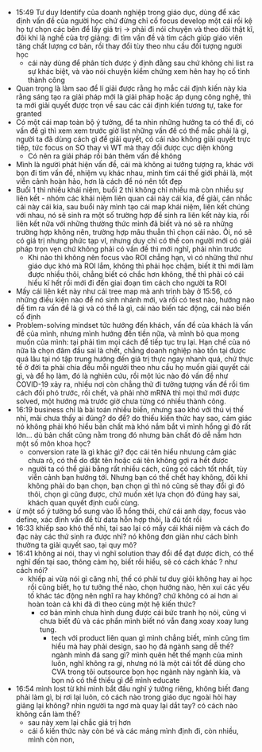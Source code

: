 - 15:49 Tư duy Identify của doanh nghiệp trong giáo dục, dùng để xác định vấn đề của người học chứ đừng chỉ cố focus develop một cái rồi kệ họ tự chọn các bên để lấy giá trị -> phải đi nói chuyện và theo dõi thật kĩ, đôi khi là nghề của trợ giảng: đi tìm vấn đề và tìm cách giúp giáo viên tăng chất lượng cơ bản, rồi thay đổi tùy theo nhu cầu đối tượng người học
	- cái này dùng để phân tích được ý định đằng sau chứ không chỉ list ra sự khác biệt, và vào nói chuyện kiểm chứng xem hên hay họ cố tình thành công
- Quan trọng là làm sao để lí giải được rằng họ mắc cái định kiến này kia rằng sáng tạo ra giải pháp mới là giải pháp hoặc áp dụng công nghệ, thì ta mới giải quyết được trọn về sau các cái định kiến tương tự, take for granted
- Có một cái map toàn bộ ý tưởng, để ta nhìn những hướng ta có thể đi, có vấn đề gì thì xem xem trước giờ list những vấn đề có thể mắc phải là gì, người ta đã dùng cách gì để giải quyết, có cái nào không giải quyết trực tiếp, tức focus on SO thay vì WT mà thay đổi được cục diện không
	- Có nên ra giải pháp rồi bán thêm vấn đề không
- Mình là người phát hiện vấn đề, cái mà không ai tưởng tượng ra, khác với bọn đi tìm vấn đề, nhiệm vụ khác nhau, mình tìm cái thế giới phải là, một viễn cảnh hoàn hảo, hơn là cách để nó nên tốt đẹp
- Buổi 1 thì nhiều khái niệm, buổi 2 thì không chỉ nhiều mà còn nhiều sự liên kết - nhóm các khái niệm liên quan cái này cái kia, để giải, cân nhắc cái này cái kia, sau buổi này mình tạo cái map khái niệm, liên kết chúng với nhau, nó sẽ sinh ra một số trường hợp để sinh ra liên kết này kia, rồi liên kết nữa với những thường thức mình đã biết và nó sẽ ra những trường hợp không nên, trường hợp mâu thuẫn thì chọn cái nào. Ôi, nó sẽ có giá trị nhưng phức tạp vl, nhưng duy chỉ có thế con người mới có giải pháp trọn vẹn chứ không phải có vấn đề thì mới nghĩ, phải nhìn trước
	- Khi nào thì không nên focus vào ROI chẳng hạn, vì có những thứ như giáo dục khó mà ROI lắm, không thì phải học chậm, biết ít thì mới làm được nhiều thôi, chẳng biết có chắc hơn không, thế thì phải có cái hiểu kĩ hết rồi mới đi đến giai đoạn tìm cách cho người ta ROI
- Mấy cái liên kết này như cái tree map mà anh trình bày ở 15:56, có những điều kiện nào để nó sinh nhánh mới, và rồi có test nào, hướng nào để tìm ra vấn đề là gì và có thể là gì, cái nào biến tác động, cái nào biến cố định
- Problem-solving mindset tức hướng đến khách, vấn đề của khách là vấn đề của mình, nhưng mình hướng đến tiền nữa, và mình bỏ qua mong muốn của mình: tại phải tìm mọi cách để tiếp tục trụ lại. Hạn chế của nó nữa là chọn đâm đầu sai là chết, chẳng doanh nghiệp nào tồn tại được quá lâu tại nó tập trung hướng đến giá trị thực ngay nhanh quá, chứ thực tế ở đời ta phải chia đều mỗi người theo nhu cầu họ muốn giải quyết cái gì, và để họ làm, đó là nghiên cứu, rồi một lúc nào đó vấn đề như COVID-19 xảy ra, nhiều nơi còn chẳng thử đi tưởng tượng vấn đề rồi tìm cách đối phó trước, rồi chết, và phải nhờ mRNA thì mọi thứ mới được solved, một hướng mà trước giờ chưa từng có nhiều thành công.
- 16:19 business chỉ là bài toán nhiều biến, nhưng sao khó với thú vị thế nhỉ, mãi chưa thấy ai đúng? do đề? do thiếu kiến thức hay sao, cảm giác nó không phải khó hiểu bản chất mà khó nắm bắt vì mình hổng gì đó rất lớn... dù bản chất cũng nằm trong đó nhưng bản chất đó dễ nắm hơn một số môn khoa học?
	- conversion rate là gì khác gì? đọc cái tên hiểu nhưung cảm giác chưa rõ, có thể do đặt tên hoặc cái tên không gợi ra hết được
	- người ta có thể giải bằng rất nhiều cách, cũng có cách tốt nhất, tùy viễn cảnh bạn hướng tới. Nhưng bạn có thể chết hay không, đôi khi không phải do bạn chọn, bạn chọn gì thì nó cũng sẽ thay đổi gì đó thôi, chọn gì cũng được, chứ muốn xét lựa chọn đó đúng hay sai, khách quan quyết định cuối cùng.
- ừ một số ý tưởng bổ sung vào lỗ hổng thôi, chứ cái anh dạy, focus vào define, xác định vấn đề từ data hỗn hợp thôi, là đủ tốt rồi
- 16:33 khiếp sao khó thế nhỉ, tại sao lại có mấy cái khái niệm và cách đo đạc này các thứ sinh ra được nhỉ? nó không đơn giản như cách bình thường ta giải quyết sao, tại quy mô?
- 16:41 không ai nói, thay vì nghĩ solution thay đổi để đạt được đích, có thể nghĩ đến tại sao, thông cảm họ, biết rồi hiểu, sẽ có cách khác ? như cách nói?
	- khiếp ai vừa nói gì căng nhỉ, thế có phải tư duy giỏi không hay ai học rồi cũng biết, họ tư tưởng thế nào, chọn hướng nào, hên xui các yếu tố khác tác động nên nghĩ ra hay không? chứ không có ai hơn ai hoàn toàn cả khi đã đi theo cùng một hệ kiến thức?
		- cơ bản mình chưa hình dung được cái bức tranh họ nói, cũng vì chưa biết đủ và các phần mình biết nó vẫn đang xoay xoay lung tung.
			- tech với product liên quan gì mình chẳng biết, mình cũng tìm hiểu mà hay phải design, sao họ đá ngành sang dễ thế? ngành mình đá sang gì? mình quên hết thế mạnh của mình luôn, nghĩ không ra gì, nhưng nó là một cái tốt để dùng cho CVA trong tôi outsource bọn học ngành này ngành kia, và bọn nó có thể thiếu gì để mình educate
- 16:54 mình lost từ khi mình bắt đầu nghĩ ý tưởng riêng, không biết đang phải làm gì, bị rơi lại luôn, có cách nào trong giáo dục ngoài hỏi hay giảng lại không? nhìn người ta ngơ mà quay lại dắt tay? có cách nào không cần làm thế?
	- sau này xem lại chắc giá trị hơn
	- cái ổ kiến thức này còn bé và các mảng mình định đi, còn nhiều, mình còn non,